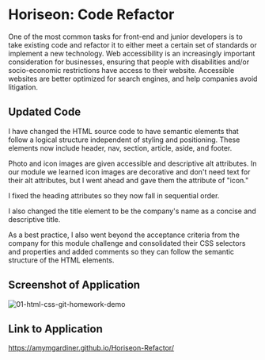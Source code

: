 # Horiseon: Code Refactor

One of the most common tasks for front-end and junior developers is to take existing code and refactor it to either meet a certain set of standards or implement a new technology. Web accessibility is an increasingly important consideration for businesses, ensuring that people with disabilities and/or socio-economic restrictions have access to their website. Accessible websites are better optimized for search engines, and help companies avoid litigation.

## Updated Code

I have changed the HTML source code to have semantic elements that follow a logical structure independent of styling and positioning. These elements now include header, nav, section, article, aside, and footer.

Photo and icon images are given accessible and descriptive alt attributes. In our module we learned icon images are decorative and don't need text for their alt attributes, but I went ahead and gave them the attribute of "icon."

I fixed the heading attributes so they now fall in sequential order.

I also changed the title element to be the company's name as a concise and descriptive title.

As a best practice, I also went beyond the acceptance criteria from the company for this module challenge and consolidated their CSS selectors and properties and added comments so they can follow the semantic structure of the HTML elements.

## Screenshot of Application

![01-html-css-git-homework-demo](https://user-images.githubusercontent.com/99151426/167535310-aac8cd58-e4c2-49e0-bbde-d7821ea4328b.png)

## Link to Application

https://amymgardiner.github.io/Horiseon-Refactor/
